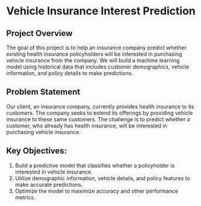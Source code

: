 # Vehicle Insurance Interest Prediction


## Project Overview

The goal of this project is to help an insurance company predict whether existing health insurance policyholders will be interested in purchasing vehicle insurance from the company.
We will build a machine learning model using historical data that includes customer demographics, vehicle information, and policy details to make predictions.

## Problem Statement

Our client, an insurance company, currently provides health insurance to its customers.
The company seeks to extend its offerings by providing vehicle insurance to these same customers. 
The challenge is to predict whether a customer, who already has health insurance, will be interested in purchasing vehicle insurance.

## Key Objectives:

1. Build a predictive model that classifies whether a policyholder is interested in vehicle insurance.
2. Utilize demographic information, vehicle details, and policy features to make accurate predictions.
3. Optimize the model to maximize accuracy and other performance metrics.
